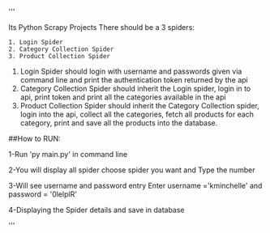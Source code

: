 '''

Its Python Scrapy Projects There should be a 3 spiders:
    
    1. Login Spider
    2. Category Collection Spider
    3. Product Collection Spider

1. Login Spider should login with username and passwords given via command line and print the authentication token returned by the api
2. Category Collection Spider should inherit the Login spider, login in to api, print token and print all the categories available in the api
3. Product Collection Spider should inherit the Category Collection spider, login into the api, collect all the categories, fetch all products for each category, print and save all the products into the database.





##How to RUN:

1-Run 'py main.py' in command line

2-You will display all spider choose spider you want and Type the number

3-Will see username and password entry  Enter username ='kminchelle'  and password = '0lelplR'  

4-Displaying the Spider details and save in database

'''
